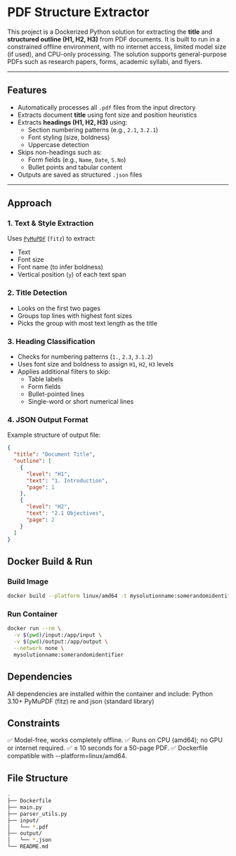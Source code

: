# PDF Structure Extractor

This project is a Dockerized Python solution for extracting the **title** and **structured outline (H1, H2, H3)** from PDF documents. It is built to run in a constrained offline environment, with no internet access, limited model size (if used), and CPU-only processing. The solution supports general-purpose PDFs such as research papers, forms, academic syllabi, and flyers.

---

## Features

- Automatically processes all `.pdf` files from the input directory
- Extracts document **title** using font size and position heuristics
- Extracts **headings (H1, H2, H3)** using:
  - Section numbering patterns (e.g., `2.1`, `3.2.1`)
  - Font styling (size, boldness)
  - Uppercase detection
- Skips non-headings such as:
  - Form fields (e.g., `Name`, `Date`, `S.No`)
  - Bullet points and tabular content
- Outputs are saved as structured `.json` files

---

## Approach

### 1. **Text & Style Extraction**
Uses [`PyMuPDF`](https://pymupdf.readthedocs.io/) (`fitz`) to extract:
- Text
- Font size
- Font name (to infer boldness)
- Vertical position (`y`) of each text span

### 2. **Title Detection**
- Looks on the first two pages
- Groups top lines with highest font sizes
- Picks the group with most text length as the title

### 3. **Heading Classification**
- Checks for numbering patterns (`1.`, `2.3`, `3.1.2`)
- Uses font size and boldness to assign `H1`, `H2`, `H3` levels
- Applies additional filters to skip:
  - Table labels
  - Form fields
  - Bullet-pointed lines
  - Single-word or short numerical lines

### 4. **JSON Output Format**
Example structure of output file:
```json
{
  "title": "Document Title",
  "outline": [
    {
      "level": "H1",
      "text": "1. Introduction",
      "page": 1
    },
    {
      "level": "H2",
      "text": "2.1 Objectives",
      "page": 2
    }
  ]
}
```

## Docker Build & Run

### Build Image
```bash
docker build --platform linux/amd64 -t mysolutionname:somerandomidentifier .
```
### Run Container
```bash
docker run --rm \
  -v $(pwd)/input:/app/input \
  -v $(pwd)/output:/app/output \
  --network none \
  mysolutionname:somerandomidentifier
```
## Dependencies
All dependencies are installed within the container and include:
Python 3.10+
PyMuPDF (fitz)
re and json (standard library)

## Constraints
✅ Model-free, works completely offline.
✅ Runs on CPU (amd64); no GPU or internet required.
✅ ≤ 10 seconds for a 50-page PDF.
✅ Dockerfile compatible with --platform=linux/amd64.

## File Structure
```bash
.
├── Dockerfile
├── main.py
├── parser_utils.py
├── input/
│   └── *.pdf
├── output/
│   └── *.json
└── README.md
```
